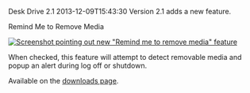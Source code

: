 Desk Drive 2.1
2013-12-09T15:43:30
Version 2.1 adds a new feature.

Remind Me to Remove Media

[![Screenshot pointing out new "Remind me to remove media" feature](http://mike-ward.net/content/images/blog/Windows-Live-Writer/Desk-Drive-2.1_94DF/deskdrive_thumb.png)](http://mike-ward.net/content/images/blog/Windows-Live-Writer/Desk-Drive-2.1_94DF/deskdrive_2.png)

When checked, this feature will attempt to detect removable media and popup an alert during log off or shutdown.

Available on the [downloads page](http://mike-ward.net/downloads).
